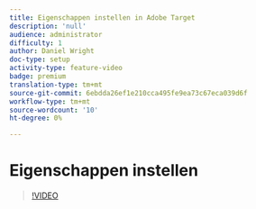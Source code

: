 ```yaml
---
title: Eigenschappen instellen in Adobe Target
description: 'null'
audience: administrator
difficulty: 1
author: Daniel Wright
doc-type: setup
activity-type: feature-video
badge: premium
translation-type: tm+mt
source-git-commit: 6ebdda26ef1e210cca495fe9ea73c67eca039d6f
workflow-type: tm+mt
source-wordcount: '10'
ht-degree: 0%

---
```



# Eigenschappen instellen

>[!VIDEO](https://video.tv.adobe.com/v/18990/?quality=12)
